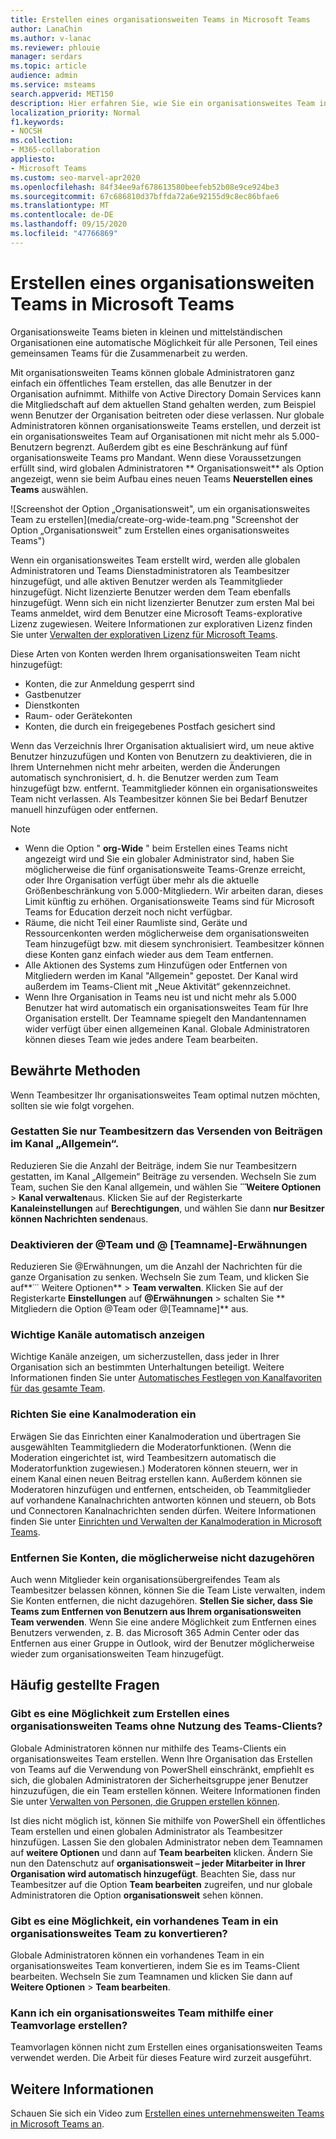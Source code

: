 ```yaml
---
title: Erstellen eines organisationsweiten Teams in Microsoft Teams
author: LanaChin
ms.author: v-lanac
ms.reviewer: phlouie
manager: serdars
ms.topic: article
audience: admin
ms.service: msteams
search.appverid: MET150
description: Hier erfahren Sie, wie Sie ein organisationsweites Team in Teams erstellen und verwalten, um jedem in einer kleinen und mittleren Organisation eine automatische Möglichkeit zur Zusammenarbeit zu bieten.
localization_priority: Normal
f1.keywords:
- NOCSH
ms.collection:
- M365-collaboration
appliesto:
- Microsoft Teams
ms.custom: seo-marvel-apr2020
ms.openlocfilehash: 84f34ee9af678613580beefeb52b08e9ce924be3
ms.sourcegitcommit: 67c686810d37bffda72a6e92155d9c8ec86bfae6
ms.translationtype: MT
ms.contentlocale: de-DE
ms.lasthandoff: 09/15/2020
ms.locfileid: "47766869"
---
```

# <a name="create-an-org-wide-team-in-microsoft-teams"></a>Erstellen eines organisationsweiten Teams in Microsoft Teams

Organisationsweite Teams bieten in kleinen und mittelständischen Organisationen eine automatische Möglichkeit für alle Personen, Teil eines gemeinsamen Teams für die Zusammenarbeit zu werden.

Mit organisationsweiten Teams können globale Administratoren ganz einfach ein öffentliches Team erstellen, das alle Benutzer in der Organisation aufnimmt. Mithilfe von Active Directory Domain Services kann die Mitgliedschaft auf dem aktuellen Stand gehalten werden, zum Beispiel wenn Benutzer der Organisation beitreten oder diese verlassen. Nur globale Administratoren können organisationsweite Teams erstellen, und derzeit ist ein organisationsweites Team auf Organisationen mit nicht mehr als 5.000-Benutzern begrenzt. Außerdem gibt es eine Beschränkung auf fünf organisationsweite Teams pro Mandant. Wenn diese Voraussetzungen erfüllt sind, wird globalen Administratoren ** Organisationsweit** als Option angezeigt, wenn sie beim Aufbau eines neuen Teams **Neuerstellen eines Teams** auswählen. 

![Screenshot der Option „Organisationsweit", um ein organisationsweites Team zu erstellen](media/create-org-wide-team.png "Screenshot der Option „Organisationsweit" zum Erstellen eines organisationsweites Teams")

Wenn ein organisationsweites Team erstellt wird, werden alle globalen Administratoren und Teams Dienstadministratoren als Teambesitzer hinzugefügt, und alle aktiven Benutzer werden als Teammitglieder hinzugefügt. Nicht lizenzierte Benutzer werden dem Team ebenfalls hinzugefügt. Wenn sich ein nicht lizenzierter Benutzer zum ersten Mal bei Teams anmeldet, wird dem Benutzer eine Microsoft Teams-explorative Lizenz zugewiesen. Weitere Informationen zur explorativen Lizenz finden Sie unter [Verwalten der explorativen Lizenz für Microsoft Teams](teams-exploratory.md). 

Diese Arten von Konten werden Ihrem organisationsweiten Team nicht hinzugefügt:

- Konten, die zur Anmeldung gesperrt sind
- Gastbenutzer
- Dienstkonten
- Raum- oder Gerätekonten
- Konten, die durch ein freigegebenes Postfach gesichert sind

Wenn das Verzeichnis Ihrer Organisation aktualisiert wird, um neue aktive Benutzer hinzuzufügen und Konten von Benutzern zu deaktivieren, die in Ihrem Unternehmen nicht mehr arbeiten, werden die Änderungen automatisch synchronisiert, d. h. die Benutzer werden zum Team hinzugefügt bzw. entfernt. Teammitglieder können ein organisationsweites Team nicht verlassen. Als Teambesitzer können Sie bei Bedarf Benutzer manuell hinzufügen oder entfernen.

> [!NOTE]
> - Wenn die Option " **org-Wide** " beim Erstellen eines Teams nicht angezeigt wird und Sie ein globaler Administrator sind, haben Sie möglicherweise die fünf organisationsweite Teams-Grenze erreicht, oder Ihre Organisation verfügt über mehr als die aktuelle Größenbeschränkung von 5.000-Mitgliedern. Wir arbeiten daran, dieses Limit künftig zu erhöhen. Organisationsweite Teams sind für Microsoft Teams for Education derzeit noch nicht verfügbar.
> - Räume, die nicht Teil einer Raumliste sind, Geräte und Ressourcenkonten werden möglicherweise dem organisationsweiten Team hinzugefügt bzw. mit diesem synchronisiert. Teambesitzer können diese Konten ganz einfach wieder aus dem Team entfernen.
> - Alle Aktionen des Systems zum Hinzufügen oder Entfernen von Mitgliedern werden im Kanal "Allgemein" gepostet. Der Kanal wird außerdem im Teams-Client mit „Neue Aktivität“ gekennzeichnet.
> - Wenn Ihre Organisation in Teams neu ist und nicht mehr als 5.000 Benutzer hat wird automatisch ein organisationsweites Team für Ihre Organisation erstellt. Der Teamname spiegelt den Mandantennamen wider verfügt über einen allgemeinen Kanal. Globale Administratoren können dieses Team wie jedes andere Team bearbeiten. 

## <a name="best-practices"></a>Bewährte Methoden

Wenn Teambesitzer Ihr organisationsweites Team optimal nutzen möchten, sollten sie wie folgt vorgehen.

### <a name="allow-only-team-owners-to-post-to-the-general-channel"></a>Gestatten Sie nur Teambesitzern das Versenden von Beiträgen im Kanal „Allgemein“.

Reduzieren Sie die Anzahl der Beiträge, indem Sie nur Teambesitzern gestatten, im Kanal „Allgemein“ Beiträge zu versenden. Wechseln Sie zum Team, suchen Sie den Kanal allgemein, und wählen Sie **̇ ̇ ̇ Weitere Optionen**  >  **Kanal verwalten**aus. Klicken Sie auf der Registerkarte **Kanaleinstellungen** auf **Berechtigungen**, und wählen Sie dann **nur Besitzer können Nachrichten senden**aus.

### <a name="turn-off-team-and-team-name-mentions"></a>Deaktivieren der @Team und @ [Teamname]-Erwähnungen

 Reduzieren Sie @Erwähnungen, um die Anzahl der Nachrichten für die ganze Organisation zu senken. Wechseln Sie zum Team, und klicken Sie auf**˙˙˙ Weitere Optionen**  >  **Team verwalten**. Klicken Sie auf der Registerkarte **Einstellungen** auf <strong>@Erwähnungen</strong> > schalten Sie ** Mitgliedern die Option @Team oder @[Teamname]** aus. 

### <a name="automatically-show-important-channels"></a>Wichtige Kanäle automatisch anzeigen

Wichtige Kanäle anzeigen, um sicherzustellen, dass jeder in Ihrer Organisation sich an bestimmten Unterhaltungen beteiligt. Weitere Informationen finden Sie unter [Automatisches Festlegen von Kanalfavoriten für das gesamte Team](https://support.office.com/article/auto-favorite-channels-for-the-whole-team-a948272c-5aa5-429c-863c-4e1e1cd6b0f6). 

### <a name="set-up-channel-moderation"></a>Richten Sie eine Kanalmoderation ein

Erwägen Sie das Einrichten einer Kanalmoderation und übertragen Sie ausgewählten Teammitgliedern die Moderatorfunktionen. (Wenn die Moderation eingerichtet ist, wird Teambesitzern automatisch die Moderatorfunktion zugewiesen.) Moderatoren können steuern, wer in einem Kanal einen neuen Beitrag erstellen kann. Außerdem können sie Moderatoren hinzufügen und entfernen, entscheiden, ob Teammitglieder auf vorhandene Kanalnachrichten antworten können und steuern, ob Bots und Connectoren Kanalnachrichten senden dürfen. Weitere Informationen finden Sie unter [Einrichten und Verwalten der Kanalmoderation in Microsoft Teams](manage-channel-moderation-in-teams.md).

### <a name="remove-accounts-that-might-not-belong"></a>Entfernen Sie Konten, die möglicherweise nicht dazugehören

Auch wenn Mitglieder kein organisationsübergreifendes Team als Teambesitzer belassen können, können Sie die Team Liste verwalten, indem Sie Konten entfernen, die nicht dazugehören. **Stellen Sie sicher, dass Sie Teams zum Entfernen von Benutzern aus Ihrem organisationsweiten Team verwenden**. Wenn Sie eine andere Möglichkeit zum Entfernen eines Benutzers verwenden, z. B. das Microsoft 365 Admin Center oder das Entfernen aus einer Gruppe in Outlook, wird der Benutzer möglicherweise wieder zum organisationsweiten Team hinzugefügt.

## <a name="faq"></a>Häufig gestellte Fragen

### <a name="is-there-a-way-to-create-an-org-wide-team-other-than-using-the-teams-client"></a>Gibt es eine Möglichkeit zum Erstellen eines organisationsweiten Teams ohne Nutzung des Teams-Clients?

Globale Administratoren können nur mithilfe des Teams-Clients ein organisationsweites Team erstellen. Wenn Ihre Organisation das Erstellen von Teams auf die Verwendung von PowerShell einschränkt, empfiehlt es sich, die globalen Administratoren der Sicherheitsgruppe jener Benutzer hinzuzufügen, die ein Team erstellen können. Weitere Informationen finden Sie unter [Verwalten von Personen, die Gruppen erstellen können](https://docs.microsoft.com/microsoft-365/admin/create-groups/manage-creation-of-groups).

Ist dies nicht möglich ist, können Sie mithilfe von PowerShell ein öffentliches Team erstellen und einen globalen Administrator als Teambesitzer hinzufügen. Lassen Sie den globalen Administrator neben dem Teamnamen auf **weitere Optionen** und dann auf **Team bearbeiten** klicken. Ändern Sie nun den Datenschutz auf **organisationsweit – jeder Mitarbeiter in Ihrer Organisation wird automatisch hinzugefügt**. Beachten Sie, dass nur Teambesitzer auf die Option **Team bearbeiten** zugreifen, und nur globale Administratoren die Option **organisationsweit** sehen können.

### <a name="is-there-a-way-to-convert-an-existing-team-to-an-org-wide-team"></a>Gibt es eine Möglichkeit, ein vorhandenes Team in ein organisationsweites Team zu konvertieren?

Globale Administratoren können ein vorhandenes Team in ein organisationsweites Team konvertieren, indem Sie es im Teams-Client bearbeiten. Wechseln Sie zum Teamnamen und klicken Sie dann auf **Weitere Optionen**  >  **Team bearbeiten**.

### <a name="can-i-create-an-org-wide-team-using-a-team-template"></a>Kann ich ein organisationsweites Team mithilfe einer Teamvorlage erstellen?

Teamvorlagen können nicht zum Erstellen eines organisationsweiten Teams verwendet werden. Die Arbeit für dieses Feature wird zurzeit ausgeführt. 

## <a name="see-also"></a>Weitere Informationen

Schauen Sie sich ein Video zum [Erstellen eines unternehmensweiten Teams in Microsoft Teams an](https://support.office.com/article/037bb27a-bcc9-48fe-8d72-44d9482420a3).
